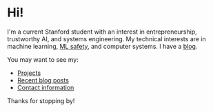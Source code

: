 # Hi!

I'm a current Stanford student with an interest in entrepreneurship, trustworthy AI, and systems engineering. My technical interests are in machine learning, [ML safety](https://arxiv.org/pdf/2109.13916.pdf), and computer systems. I have a [blog](https://kliu.io).

You may want to see my:

- [Projects](https://kliu.io/projects/)
- [Recent blog posts](https://kliu.io/)
- [Contact information](https://kliu.io/about/)

Thanks for stopping by!
